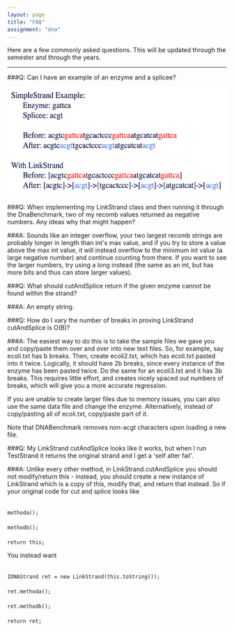 ```yaml
---
layout: page
title: "FAQ"
assignment: "dna"
---
```

Here are a few commonly asked questions. This will be updated through the semester and through the years. 

---



###Q: 
 Can I have an example of an enzyme and a splicee? 

<img src="img/faq-example.png" alt="DNA example" style="width:550px;height:250px"> 


###Q: 
 When implementing my LinkStrand class and then running it through the DnaBenchmark, two of my recomb values returned as negative numbers. Any ideas why that might happen?  

###A:
 Sounds like an integer overflow, your two largest recomb strings are probably longer in length than int's max value, and if you try to store a value above the max int value, it will instead overflow to the minimum int value (a large negative number) and continue counting from there. If you want to see the larger numbers, try using a long instead (the same as an int, but has more bits and thus can store larger values).

###Q: 
 What should cutAndSplice return if the given enzyme cannot be found within the strand? 

###A:
 An empty string.


###Q: 
 How do I vary the number of breaks in proving LinkStrand cutAndSplice is O(B)?

###A:
 The easiest way to do this is to take the sample files we gave you and copy/paste them over and over into new text files. So, for example, say ecoli.txt has b breaks. Then, create ecoli2.txt, which has ecoli.txt pasted into it twice. Logically, it should have 2b breaks, since every instance of the enzyme has been pasted twice. Do the same for an ecoli3.txt and it has 3b breaks. This requires little effort, and creates nicely spaced out numbers of breaks, which will give you a more accurate regression.
 
If you are unable to create larger files due to memory issues, you can also use the same data file and change the enzyme. Alternatively, instead of copy/pasting all of ecoli.txt, copy/paste part of it.
 
Note that DNABenchmark removes non-acgt characters upon loading a new file.



###Q: 
 My LinkStrand cutAndSplice looks like it works, but when I run TestStrand it returns the original strand and I get a 'self alter fail'.

###A:
 Unlike every other method, in LinkStrand.cutAndSplice you should not modify/return this - instead, you should create a new instance of LinkStrand which is a copy of this, modify that, and return that instead. So if your original code for cut and splice looks like

<code>
methoda();<br>
methodb();<br>
return this;
</code>

You instead want

<code>
IDNAStrand ret = new LinkStrand(this.toString());<br>
ret.methoda(); <br>
ret.methodb(); <br>
return ret; 
</code>

